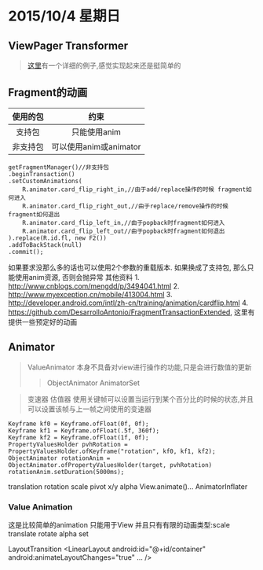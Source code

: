 # 2015/10/4 星期日 #
## ViewPager Transformer ##
> [这里](http://developer.android.com/intl/zh-cn/training/animation/screen-slide.html)有一个详细的例子,感觉实现起来还是挺简单的

## Fragment的动画 ##
使用的包|约束
:-:|:-:
支持包|只能使用anim  
非支持包|可以使用anim或animator

```
getFragmentManager()//非支持包
.beginTransaction()
.setCustomAnimations(
	R.animator.card_flip_right_in,//由于add/replace操作的时候 fragment如何进入
	R.animator.card_flip_right_out,//由于replace/remove操作的时候fragment如何退出
	R.animator.card_flip_left_in,//由于popback时fragment如何进入
	R.animator.card_flip_left_out//由于popback时fragment如何退出
).replace(R.id.fl, new F2())
.addToBackStack(null)
.commit();
```
>
如果要求没那么多的话也可以使用2个参数的重载版本.
如果换成了支持包, 那么只能使用anim资源, 否则会抛异常
其他资料
	1. http://www.cnblogs.com/mengdd/p/3494041.html
	2. http://www.myexception.cn/mobile/413004.html
	3. http://developer.android.com/intl/zh-cn/training/animation/cardflip.html
	4. https://github.com/DesarrolloAntonio/FragmentTransactionExtended, 这里有提供一些预定好的动画

## Animator ##
> ValueAnimator 本身不具备对view进行操作的功能,只是会进行数值的更新
>> ObjectAnimator
>> AnimatorSet

>变速器
>估值器
>使用关键帧可以设置当运行到某个百分比的时候的状态,并且可以设置该帧与上一帧之间使用的变速器
```
Keyframe kf0 = Keyframe.ofFloat(0f, 0f);
Keyframe kf1 = Keyframe.ofFloat(.5f, 360f);
Keyframe kf2 = Keyframe.ofFloat(1f, 0f);
PropertyValuesHolder pvhRotation = PropertyValuesHolder.ofKeyframe("rotation", kf0, kf1, kf2);
ObjectAnimator rotationAnim = ObjectAnimator.ofPropertyValuesHolder(target, pvhRotation)
rotationAnim.setDuration(5000ms);
```
translation rotation scale pivot x/y alpha
View.animate()...
AnimatorInflater

### Value Animation ###
这是比较简单的animation
只能用于View 并且只有有限的动画类型:scale translate rotate alpha set

LayoutTransition
<LinearLayout android:id="@+id/container"
android:animateLayoutChanges="true"
    ...
/>
